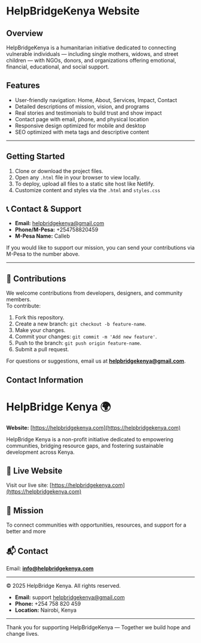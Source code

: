 # HelpBridgeKenya Website

## Overview

HelpBridgeKenya is a humanitarian initiative dedicated to connecting vulnerable individuals — including single mothers, widows, and street children — with NGOs, donors, and organizations offering emotional, financial, educational, and social support.



## Features

- User-friendly navigation: Home, About, Services, Impact, Contact  
- Detailed descriptions of mission, vision, and programs  
- Real stories and testimonials to build trust and show impact  
- Contact page with email, phone, and physical location  
- Responsive design optimized for mobile and desktop  
- SEO optimized with meta tags and descriptive content  

---

## Getting Started

1. Clone or download the project files.  
2. Open any `.html` file in your browser to view locally.  
3. To deploy, upload all files to a static site host like Netlify.  
4. Customize content and styles via the `.html` and `styles.css` 

## 📞 Contact & Support

- **Email:** helpbridgekenya@gmail.com  
- **Phone/M-Pesa:** +254758820459  
- **M-Pesa Name:** Calleb  

If you would like to support our mission, you can send your contributions via M-Pesa to the number above.

---

## 🤝 Contributions

We welcome contributions from developers, designers, and community members.  
To contribute:
1. Fork this repository.
2. Create a new branch: `git checkout -b feature-name`.
3. Make your changes.
4. Commit your changes: `git commit -m 'Add new feature'`.
5. Push to the branch: `git push origin feature-name`.
6. Submit a pull request.

For questions or suggestions, email us at **helpbridgekenya@gmail.com**.


## Contact Information
# HelpBridge Kenya 🌍

**Website:** [https://helpbridgekenya.com](https://helpbridgekenya.com)

HelpBridge Kenya is a non-profit initiative dedicated to empowering communities, bridging resource gaps, and fostering sustainable development across Kenya.

## 🚀 Live Website
Visit our live site: [https://helpbridgekenya.com](https://helpbridgekenya.com)

## 📌 Mission
To connect communities with opportunities, resources, and support for a better and more 

## 📬 Contact
Email: **info@helpbridgekenya.com**

---

© 2025 HelpBridge Kenya. All rights reserved.

- **Email:** support helpbridgekenya@gmail.com
- **Phone:** +254 758 820 459  
- **Location:** Nairobi, Kenya

---

Thank you for supporting HelpBridgeKenya — Together we build hope and change lives.

